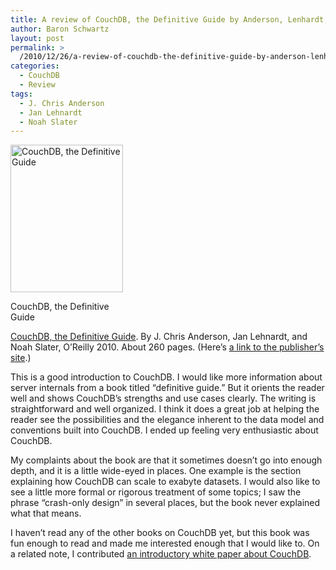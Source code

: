 ```yaml
---
title: A review of CouchDB, the Definitive Guide by Anderson, Lenhardt, and Slater
author: Baron Schwartz
layout: post
permalink: >
  /2010/12/26/a-review-of-couchdb-the-definitive-guide-by-anderson-lenhardt-and-slater/
categories:
  - CouchDB
  - Review
tags:
  - J. Chris Anderson
  - Jan Lehnardt
  - Noah Slater
---
```

<p style="float:left">
  <div id="attachment_2129" class="wp-caption alignleft" style="width: 190px">
    <a href="http://www.amazon.com/dp/0596155891?tag=xaprb-20"><img src="http://www.xaprb.com/blog/wp-content/uploads/2010/12/couchdb-definitive-guide.gif" alt="CouchDB, the Definitive Guide" title="CouchDB, the Definitive Guide" width="180" height="236" class="size-full wp-image-2129" /></a><p class="wp-caption-text">
      CouchDB, the Definitive Guide
    </p>
  </div>
</p>

[CouchDB, the Definitive Guide][1]. By J. Chris Anderson, Jan Lehnardt, and Noah Slater, O&#8217;Reilly 2010. About 260 pages. (Here&#8217;s [a link to the publisher&#8217;s site][2].)

This is a good introduction to CouchDB. I would like more information about server internals from a book titled &#8220;definitive guide.&#8221; But it orients the reader well and shows CouchDB&#8217;s strengths and use cases clearly. The writing is straightforward and well organized. I think it does a great job at helping the reader see the possibilities and the elegance inherent to the data model and conventions built into CouchDB. I ended up feeling very enthusiastic about CouchDB.

My complaints about the book are that it sometimes doesn&#8217;t go into enough depth, and it is a little wide-eyed in places. One example is the section explaining how CouchDB can scale to exabyte datasets. I would also like to see a little more formal or rigorous treatment of some topics; I saw the phrase &#8220;crash-only design&#8221; in several places, but the book never explained what that means.

I haven&#8217;t read any of the other books on CouchDB yet, but this book was fun enough to read and made me interested enough that I would like to. On a related note, I contributed [an introductory white paper about CouchDB][3].

 [1]: http://www.amazon.com/dp/0596155891?tag=xaprb-20
 [2]: http://oreilly.com/catalog/9780596155902
 [3]: http://www.couch.io/gentle-introduction